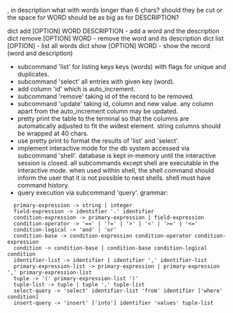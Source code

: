 , in description
what with words longer than 6 chars? should they be cut or the space for WORD should be as big as for DESCRIPTION?


dict add [OPTION] WORD DESCRIPTION - add a word and the description
dict remove [OPTION] WORD          - remove the word and its description
dict list [OPTION]                 - list all words
dict show [OPTION] WORD            - show the record (word and description)



- subcommand 'list' for listing keys keys (words) with flags for unique and duplicates.
- subcommand 'select' all entries with given key (word).
- add column 'id' which is auto_increment.
- subcommand 'remove' taking id of the record to be removed.
- subcommand 'update' taking id, column and new value. any column apart from the auto_increment
  column may be updated.
- pretty print the table to the terminal so that the columns are automatically adjusted to fit the
  widest element. string columns should be wrapped at 40 chars.
- use pretty print to format the results of 'list' and 'select'.
- implement interactive mode for the db system accessed via subcommand 'shell'. database is kept
  in-memory until the interactive session is closed. all subcommands except shell are executable in
  the interactive mode. when used within shell, the shell command should inform the user that it is
  not possible to nest shells. shell must have command history.
- query execution via subcommand 'query'. grammar:
```
  primary-expression -> string | integer
  field-expression -> identifier '.' identifier
  condition-expression -> primary-expression | field-expression
  condition-operator -> '==' | '!=' | '>' | '<' | '>=' | '<='
  condition-logical -> 'and' | 'or'
  condition-base -> condition-expression condition-operator condition-expression
  condition -> condition-base | condition-base condition-logical condition
  identifier-list -> identifier | identifier ',' identifier-list
  primary-expression-list -> primary-expression | primary-expression ',' primary-expression-list
  tuple -> '(' primary-expression-list ')'
  tuple-list -> tuple | tuple ',' tuple-list
  select-query -> 'select' identifier-list 'from' identifier ['where' condition]
  insert-query -> 'insert' ['into'] identifier 'values' tuple-list
```

